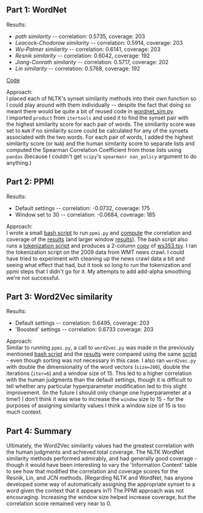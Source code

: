Part 1: WordNet
---------------
Results:  
- *path similarity* -- correlation: 0.5735, coverage: 203
- *Leacock-Chodorow similarity* -- correlation: 0.5914, coverage: 203
- *Wu-Palmer similarity* -- correlation: 0.6141, coverage: 203
- *Resnik similarity* -- correlation: 0.6042, coverage: 192
- *Jiang-Conrath similarity* -- correlation: 0.5717, coverage: 202
- *Lin similarity* -- correlation: 0.5768, coverage: 192

[Code](solution_code/wordnet_sim.py)

Approach:   
I placed each of NLTK's synset similarity methods into their own function so I could play around with them individually -- despite the fact that doing so meant there would be quite a bit of reused code in [wordnet_sim.py](solution_code/wordnet_sim.py).  
I imported `product` from `itertools` and used it to find the synset pair with the highest similarity score for each pair of words. The similiarity score was set to `NaN` if no similarity score could be calculated for any of the synsets associated with the two words. For each pair of words, I added the highest similarity score (or `NaN`) and the human similarity score to separate lists and computed the Spearman Correlation Coefficient from those lists using `pandas` (because I couldn't get `scipy`'s `spearmanr nan_policy` argument to do anything.)


Part 2: PPMI
-------------

Results:
- Default settings -- correlation: -0.0732, coverage: 175
- Window set to 30 -- correlation: -0.0684, coverage: 185


Approach:  
I wrote a small [bash script](solution_code/run_ppmi_and_vec.sh) to run `ppmi.py` and [compute](solution_code/compare.py) the correlation and coverage of the [results](data/results.tsv) (and larger window [results](data/results_window.tsv)). The bash script also runs a [tokenization script](solution_code/w_tokenize.py) and produces a 2-column [copy](data/cleaned.tsv) of [ws353.tsv](data/ws353.tsv). I ran the tokenization script on the 2009 data from WMT news crawl. I could have tried to experiment with cleaning up the news crawl data a bit and seeing what effect that had, but it took so long to run the tokenization and ppmi steps that I didn't go for it. My attempts to add add-alpha smoothing we're not successful.


Part 3: Word2Vec similarity
---------------------------
Results:
- Default settings -- correlation: 0.6495, coverage: 203
- 'Boosted' settings -- correlation: 0.6733 coverage: 203

Approach:  
Similar to running `ppmi.py`, a call to `word2vec.py` was made in the previously mentioned [bash script](solution_code/run_ppmi_and_vec.sh) and the [results](data/vec_results.tsv) were compared using the same [script](solution_code/compare.py) - even though sorting was not necessary in this case. I also ran `word2vec.py` with double the dimensionality of the word vectors (`size=200`), double the iterations (`iter=6`) and a window size of 15. This led to a higher correlation with the human judgments than the default settings, though it is difficult to tell whether any particular hyperparameter modification led to this slight improvement. (In the future I should only change one hyperparameter at a time!) I don't think it was wise to increase the `window` size to 15 - for the purposes of assigning similarity values I think a window size of 15 is too much context. 


Part 4: Summary
---------------
Ultimately, the Word2Vec similarity values had the greatest correlation with the human judgments and achieved total coverage. The NLTK WordNet similarity methods performed admirably, and had generally good coverage - though it would have been interesting to vary the 'Information Content' table to see how that modified the correlation and coverage scores for the Resnik, Lin, and JCN methods. (Regarding NLTK and WordNet, has anyone developed some way of automatically assigning the appropriate synset to a word given the context that it appears in?) The PPMI approach was not encouraging. Increasing the window size helped increase coverage, but the correlation score remained very near to 0. 
